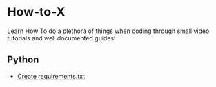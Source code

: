 # How-to-X
Learn How To do a plethora of things when coding through small video tutorials and well documented guides!

## Python

- [Create requirements.txt](https://github.com/kshgr/How-to-X/tree/main/Create%20requirements.txt)
